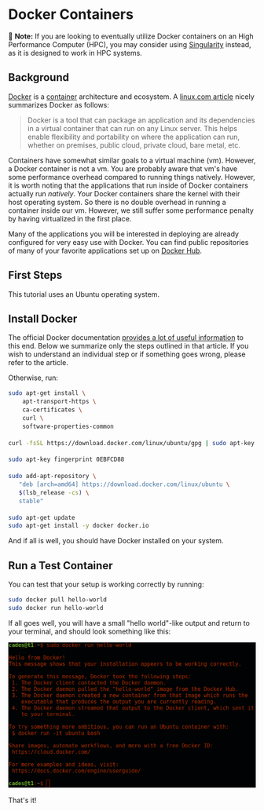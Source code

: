 # Docker Containers

📝 **Note:** If you are looking to eventually utilize Docker containers on an High Performance Computer (HPC), you may consider using [Singularity](singularity.md) instead, as it is designed to work in HPC systems.

## Background

[Docker](https://www.docker.com/) is a [container](https://en.wikipedia.org/wiki/Operating-system-level_virtualization) architecture and ecosystem.  A [linux.com article](https://www.linux.com/news/docker-shipping-container-linux-code) nicely summarizes Docker as follows:

>Docker is a tool that can package an application and its dependencies in a virtual container that can run on any Linux server. This helps enable flexibility and portability on where the application can run, whether on premises, public cloud, private cloud, bare metal, etc.

Containers have somewhat similar goals to a virtual machine (vm).  However, a Docker container is not a vm.  You are probably aware that vm's have some performance overhead compared to running things natively.  However, it is worth noting that the applications that run inside of Docker containers actually run *natively*. Your Docker containers share the kernel with their host operating system. So there is no double overhead in running a container inside our vm.  However, we still suffer some performance penalty by having virtualized in the first place.

Many of the applications you will be interested in deploying are already configured for very easy use with Docker.  You can find public repositories of many of your favorite applications set up on [Docker Hub](https://hub.docker.com/).



## First Steps

This tutorial uses an Ubuntu operating system.


## Install Docker

The official Docker documentation [provides a lot of useful information](https://docs.docker.com/engine/installation/linux/ubuntu/#install-using-the-repository) to this end.  Below we summarize only the steps outlined in that article.  If you wish to understand an individual step or if something goes wrong, please refer to the article.

Otherwise, run:

```bash
sudo apt-get install \
    apt-transport-https \
    ca-certificates \
    curl \
    software-properties-common

curl -fsSL https://download.docker.com/linux/ubuntu/gpg | sudo apt-key add -

sudo apt-key fingerprint 0EBFCD88

sudo add-apt-repository \
   "deb [arch=amd64] https://download.docker.com/linux/ubuntu \
   $(lsb_release -cs) \
   stable"

sudo apt-get update
sudo apt-get install -y docker docker.io
```

And if all is well, you should have Docker installed on your system.

## Run a Test Container

You can test that your setup is working correctly by running:

```bash
sudo docker pull hello-world
sudo docker run hello-world
```

If all goes well, you will have a small "hello world"-like output and return to your terminal, and should look something like this:

![](screenshots/hw.png)

That's it!
